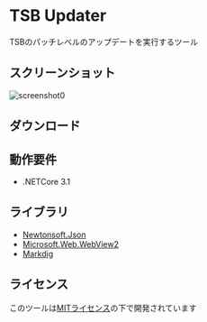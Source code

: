 # TSB Updater
TSBのパッチレベルのアップデートを実行するツール  

## スクリーンショット  
![screenshot0](https://i.imgur.com/vs9fywo.png, "screenshot0")

## ダウンロード  

## 動作要件  
* .NETCore 3.1

## ライブラリ
* [Newtonsoft.Json](https://www.newtonsoft.com/json)
* [Microsoft.Web.WebView2](https://docs.microsoft.com/ja-jp/microsoft-edge/webview2/)
* [Markdig](https://github.com/xoofx/markdig)

## ライセンス  
このツールは[MITライセンス](https://en.wikipedia.org/wiki/MIT_License)の下で開発されています
